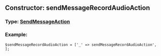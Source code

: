 ## Constructor: sendMessageRecordAudioAction  



### Type: [SendMessageAction](../types/SendMessageAction.md)

### Example:


```
$sendMessageRecordAudioAction = ['_' => sendMessageRecordAudioAction', ];
```